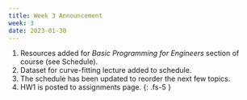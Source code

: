 ```yaml
---
title: Week 3 Announcement
week: 3
date: 2023-01-30
---
```


1. Resources added for *Basic Programming for Engineers* section of course (see Schedule).
1. Dataset for curve-fitting lecture added to schedule.
1. The schedule has been updated to reorder the next few topics.
1. HW1 is posted to assignments page.
{: .fs-5 }
